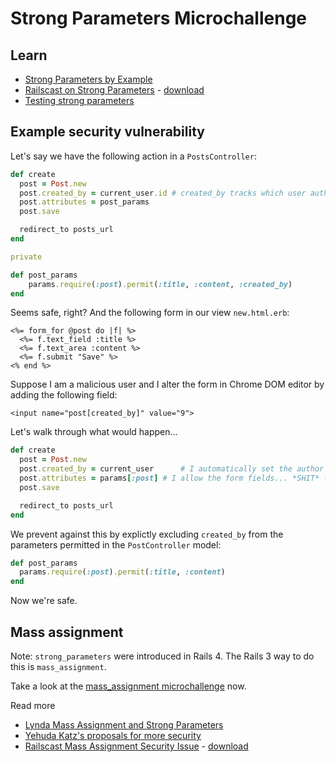 # Strong Parameters Microchallenge

## Learn

* [Strong Parameters by Example](http://blog.sensible.io/2013/08/17/strong-parameters-by-example.html)
* [Railscast on Strong Parameters](http://railscasts.com/episodes/371-strong-parameters) - [download](https://dl.dropboxusercontent.com/u/930145/dbc/371-strong-parameters.mp4)
* [Testing strong parameters](http://pivotallabs.com/rails-4-testing-strong-parameters/)

## Example security vulnerability

Let's say we have the following action in a ``PostsController``:

```ruby
def create
  post = Post.new
  post.created_by = current_user.id # created_by tracks which user authored the post
  post.attributes = post_params
  post.save

  redirect_to posts_url
end

private

def post_params
	params.require(:post).permit(:title, :content, :created_by)
end
```

Seems safe, right? And the following form in our view ``new.html.erb``:

```
<%= form_for @post do |f| %>
  <%= f.text_field :title %>
  <%= f.text_area :content %>
  <%= f.submit "Save" %>
<% end %>
```

Suppose I am a malicious user and I alter the form in Chrome DOM editor by adding the following field:
```
<input name="post[created_by]" value="9">
```

Let's walk through what would happen...

```ruby
def create
  post = Post.new
  post.created_by = current_user      # I automatically set the author to be the current logged in user
  post.attributes = params[:post] # I allow the form fields... *SHIT* - the params[:post][:created_by] was sent via my hack and will record that the post was created by author_id to 9, which is not correct!
  post.save

  redirect_to posts_url
end
```

We prevent against this by explictly excluding ```created_by``` from the parameters permitted in the ``PostController`` model:
```ruby
def post_params
  params.require(:post).permit(:title, :content)
end
`````

Now we're safe.

## Mass assignment

Note: `strong_parameters` were introduced in Rails 4.  The Rails 3 way to do this is `mass_assignment`.

Take a look at the [mass_assignment microchallenge](./mass-assignment.md) now.

Read more

- [Lynda Mass Assignment and Strong Parameters](http://www.lynda.com/Ruby-Rails-tutorials/Mass-assignment-strong-parameters/139989/159116-4.html)
- [Yehuda Katz's proposals for more security](https://gist.github.com/wycats/1974187)
- [Railscast Mass Assignment Security Issue](http://railscasts.com/episodes/26-hackers-love-mass-assignment-revised) - [download](https://dl.dropboxusercontent.com/u/930145/dbc/026-hackers-love-mass-assignment-revised.mp4)
